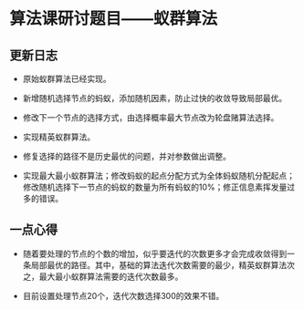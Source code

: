 # 算法课研讨题目——蚁群算法

## 更新日志

* 原始蚁群算法已经实现。

* 新增随机选择节点的蚂蚁，添加随机因素，防止过快的收敛导致局部最优。

* 修改下一个节点的选择方式，由选择概率最大节点改为轮盘赌算法选择。

* 实现精英蚁群算法。

* 修复选择的路径不是历史最优的问题，并对参数做出调整。

* 实现最大最小蚁群算法；修改蚂蚁的起点分配方式为全体蚂蚁随机分配起点；修改随机选择下一节点的蚂蚁的数量为所有蚂蚁的10%；修正信息素挥发量过多的错误。

## 一点心得

* 随着要处理的节点的个数的增加，似乎要迭代的次数更多才会完成收敛得到一条局部最优的路径。其中，基础的算法迭代次数需要的最少，精英蚁群算法次之，最大最小蚁群算法需要的迭代次数最多。

* 目前设置处理节点20个，迭代次数选择300的效果不错。
